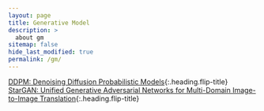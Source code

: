 ```yaml
---
layout: page
title: Generative Model
description: >
  about gm
sitemap: false
hide_last_modified: true
permalink: /gm/
---
```


[DDPM: Denoising Diffusion Probabilistic Models]{:.heading.flip-title}
[StarGAN: Unified Generative Adversarial Networks for Multi-Domain Image-to-Image Translation]{:.heading.flip-title}

[DDPM: Denoising Diffusion Probabilistic Models]: /gm/2024-02-23-gm1
[StarGAN: Unified Generative Adversarial Networks for Multi-Domain Image-to-Image Translation]: /gm/2024-05-07-gm2